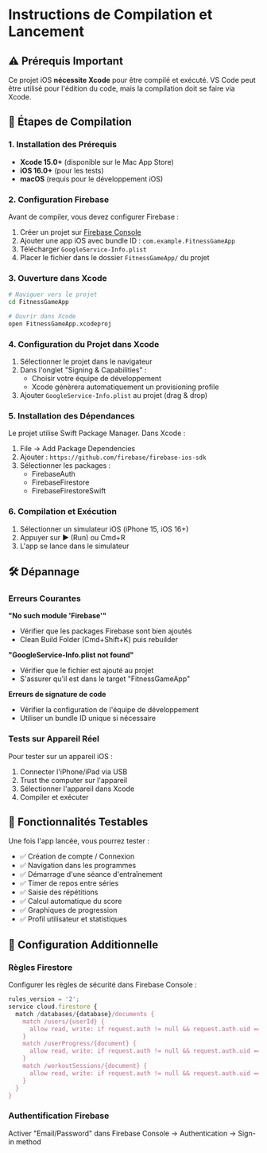 # Instructions de Compilation et Lancement

## ⚠️ Prérequis Important

Ce projet iOS **nécessite Xcode** pour être compilé et exécuté. VS Code peut être utilisé pour l'édition du code, mais la compilation doit se faire via Xcode.

## 🚀 Étapes de Compilation

### 1. Installation des Prérequis
- **Xcode 15.0+** (disponible sur le Mac App Store)
- **iOS 16.0+** (pour les tests)
- **macOS** (requis pour le développement iOS)

### 2. Configuration Firebase
Avant de compiler, vous devez configurer Firebase :

1. Créer un projet sur [Firebase Console](https://console.firebase.google.com/)
2. Ajouter une app iOS avec bundle ID : `com.example.FitnessGameApp`
3. Télécharger `GoogleService-Info.plist`
4. Placer le fichier dans le dossier `FitnessGameApp/` du projet

### 3. Ouverture dans Xcode
```bash
# Naviguer vers le projet
cd FitnessGameApp

# Ouvrir dans Xcode
open FitnessGameApp.xcodeproj
```

### 4. Configuration du Projet dans Xcode
1. Sélectionner le projet dans le navigateur
2. Dans l'onglet "Signing & Capabilities" :
   - Choisir votre équipe de développement
   - Xcode génèrera automatiquement un provisioning profile
3. Ajouter `GoogleService-Info.plist` au projet (drag & drop)

### 5. Installation des Dépendances
Le projet utilise Swift Package Manager. Dans Xcode :
1. File → Add Package Dependencies
2. Ajouter : `https://github.com/firebase/firebase-ios-sdk`
3. Sélectionner les packages :
   - FirebaseAuth
   - FirebaseFirestore
   - FirebaseFirestoreSwift

### 6. Compilation et Exécution
1. Sélectionner un simulateur iOS (iPhone 15, iOS 16+)
2. Appuyer sur ▶️ (Run) ou Cmd+R
3. L'app se lance dans le simulateur

## 🛠 Dépannage

### Erreurs Courantes

**"No such module 'Firebase'"**
- Vérifier que les packages Firebase sont bien ajoutés
- Clean Build Folder (Cmd+Shift+K) puis rebuilder

**"GoogleService-Info.plist not found"**
- Vérifier que le fichier est ajouté au projet
- S'assurer qu'il est dans le target "FitnessGameApp"

**Erreurs de signature de code**
- Vérifier la configuration de l'équipe de développement
- Utiliser un bundle ID unique si nécessaire

### Tests sur Appareil Réel
Pour tester sur un appareil iOS :
1. Connecter l'iPhone/iPad via USB
2. Trust the computer sur l'appareil
3. Sélectionner l'appareil dans Xcode
4. Compiler et exécuter

## 📱 Fonctionnalités Testables
Une fois l'app lancée, vous pourrez tester :
- ✅ Création de compte / Connexion
- ✅ Navigation dans les programmes
- ✅ Démarrage d'une séance d'entraînement
- ✅ Timer de repos entre séries
- ✅ Saisie des répétitions
- ✅ Calcul automatique du score
- ✅ Graphiques de progression
- ✅ Profil utilisateur et statistiques

## 🔧 Configuration Additionnelle

### Règles Firestore
Configurer les règles de sécurité dans Firebase Console :

```javascript
rules_version = '2';
service cloud.firestore {
  match /databases/{database}/documents {
    match /users/{userId} {
      allow read, write: if request.auth != null && request.auth.uid == userId;
    }
    match /userProgress/{document} {
      allow read, write: if request.auth != null && request.auth.uid == resource.data.userId;
    }
    match /workoutSessions/{document} {
      allow read, write: if request.auth != null && request.auth.uid == resource.data.userId;
    }
  }
}
```

### Authentification Firebase
Activer "Email/Password" dans Firebase Console → Authentication → Sign-in method
